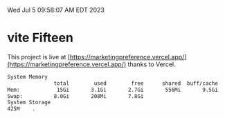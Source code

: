 Wed Jul  5 09:58:07 AM EDT 2023

# vite Fifteen


This project is live at [https://marketingpreference.vercel.app/](https://marketingpreference.vercel.app/) thanks to Vercel.

```bash
System Memory
               total        used        free      shared  buff/cache   available
Mem:            15Gi       3.1Gi       2.7Gi       556Mi       9.5Gi        11Gi
Swap:          8.0Gi       208Mi       7.8Gi
System Storage
425M	.

